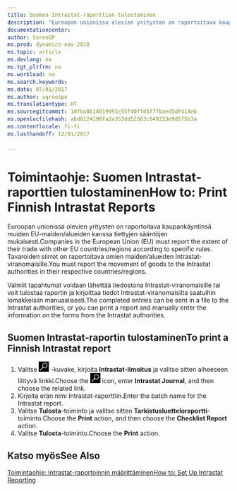 ```yaml
---
title: Suomen Intrastat-raporttien tulostaminen
description: "Euroopan unionissa olevien yritysten on raportoitava kaupankäyntinsä muiden EU-maiden/alueiden kanssa tiettyjen sääntöjen mukaisesti. Tavaroiden siirrot on raportoitava omien maiden/alueiden Intrastat-viranomaisille."
documentationcenter: 
author: SorenGP
ms.prod: dynamics-nav-2018
ms.topic: article
ms.devlang: na
ms.tgt_pltfrm: na
ms.workload: na
ms.search.keywords: 
ms.date: 07/01/2017
ms.author: sgroespe
ms.translationtype: HT
ms.sourcegitcommit: 1dfba8b14019991c95f40ffd5f7fbaed5df414eb
ms.openlocfilehash: abd6124190fa2a353dd52363c849223e9d575b3a
ms.contentlocale: fi-fi
ms.lasthandoff: 12/01/2017

---
```

# <a name="how-to-print-finnish-intrastat-reports"></a><span data-ttu-id="12cb1-104">Toimintaohje: Suomen Intrastat-raporttien tulostaminen</span><span class="sxs-lookup"><span data-stu-id="12cb1-104">How to: Print Finnish Intrastat Reports</span></span>
<span data-ttu-id="12cb1-105">Euroopan unionissa olevien yritysten on raportoitava kaupankäyntinsä muiden EU-maiden/alueiden kanssa tiettyjen sääntöjen mukaisesti.</span><span class="sxs-lookup"><span data-stu-id="12cb1-105">Companies in the European Union (EU) must report the extent of their trade with other EU countries/regions according to specific rules.</span></span> <span data-ttu-id="12cb1-106">Tavaroiden siirrot on raportoitava omien maiden/alueiden Intrastat-viranomaisille.</span><span class="sxs-lookup"><span data-stu-id="12cb1-106">You must report the movement of goods to the Intrastat authorities in their respective countries/regions.</span></span>  

<span data-ttu-id="12cb1-107">Valmiit tapahtumat voidaan lähettää tiedostona Intrastat-viranomaisille tai voit tulostaa raportin ja kirjoittaa tiedot Intrastat-viranomaisilta saatuihin lomakkeisiin manuaalisesti.</span><span class="sxs-lookup"><span data-stu-id="12cb1-107">The completed entries can be sent in a file to the Intrastat authorities, or you can print a report and manually enter the information on the forms from the Intrastat authorities.</span></span>  

## <a name="to-print-a-finnish-intrastat-report"></a><span data-ttu-id="12cb1-108">Suomen Intrastat-raportin tulostaminen</span><span class="sxs-lookup"><span data-stu-id="12cb1-108">To print a Finnish Intrastat report</span></span>  

1.  <span data-ttu-id="12cb1-109">Valitse ![Etsi sivu tai raportti](../../media/ui-search/search_small.png "Etsi sivu tai raportti -kuvake") -kuvake, kirjoita **Intrastat-ilmoitus** ja valitse sitten aiheeseen liittyvä linkki.</span><span class="sxs-lookup"><span data-stu-id="12cb1-109">Choose the ![Search for Page or Report](../../media/ui-search/search_small.png "Search for Page or Report icon") icon, enter **Intrastat Journal**, and then choose the related link.</span></span>  
2.  <span data-ttu-id="12cb1-110">Kirjoita erän nimi Intrastat-raporttiin.</span><span class="sxs-lookup"><span data-stu-id="12cb1-110">Enter the batch name for the Intrastat report.</span></span>  
3.  <span data-ttu-id="12cb1-111">Valitse **Tulosta**-toiminto ja valitse sitten **Tarkistusluetteloraportti**-toiminto.</span><span class="sxs-lookup"><span data-stu-id="12cb1-111">Choose the **Print** action, and then choose the **Checklist Report** action.</span></span>  
4.  <span data-ttu-id="12cb1-112">Valitse **Tulosta**-toiminto.</span><span class="sxs-lookup"><span data-stu-id="12cb1-112">Choose the **Print** action.</span></span>  

## <a name="see-also"></a><span data-ttu-id="12cb1-113">Katso myös</span><span class="sxs-lookup"><span data-stu-id="12cb1-113">See Also</span></span>  
 [<span data-ttu-id="12cb1-114">Toimintaohje: Intrastat-raportoinnin määrittäminen</span><span class="sxs-lookup"><span data-stu-id="12cb1-114">How to: Set Up Intrastat Reporting</span></span>](../../finance-how-setup-report-intrastat.md)

